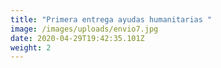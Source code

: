 ```yaml
---
title: "Primera entrega ayudas humanitarias "
image: /images/uploads/envio7.jpg
date: 2020-04-29T19:42:35.101Z
weight: 2
---
```

